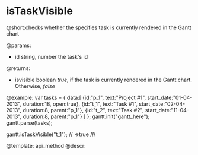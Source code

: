 isTaskVisible
=============

@short:checks whether the specifies task is currently rendered in the Gantt chart
	

@params:
- id	string, number		the task's id

@returns:
- isvisible		boolean		<i>true</i>, if the task is currently rendered in the Gantt chart. Otherwise, <i>false</i>



@example:
var tasks = {
  data:[
     {id:"p_1", text:"Project #1", start_date:"01-04-2013", duration:18, 
     open:true},
     {id:"t_1", text:"Task #1", start_date:"02-04-2013", duration:8,
     parent:"p_1"},
     {id:"t_2", text:"Task #2", start_date:"11-04-2013", duration:8,
     parent:"p_1"}
   ]
};
gantt.init("gantt_here");
gantt.parse(tasks);
 
gantt.isTaskVisible("t_1"); // ->true  /*!*/ 

@template:	api_method
@descr:

